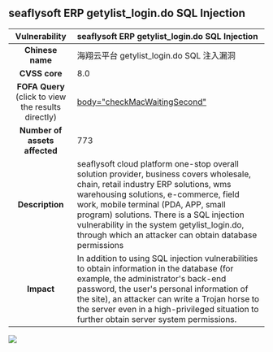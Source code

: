 ## seaflysoft ERP getylist_login.do SQL Injection

|   **Vulnerability**  | **seaflysoft ERP getylist_login.do SQL Injection**  |
| :----:   | :-----|
|  **Chinese name**  | 海翔云平台 getylist_login.do SQL 注入漏洞 |
| **CVSS core**  | 8.0 |
| **FOFA Query**  (click to view the results directly)| [body=\"checkMacWaitingSecond\"](https://en.fofa.info/result?qbase64=Ym9keT0iY2hlY2tNYWNXYWl0aW5nU2Vjb25kIg%3D%3D) |
| **Number of assets affected**  | 773 |
| **Description**  | seaflysoft cloud platform one-stop overall solution provider, business covers wholesale, chain, retail industry ERP solutions, wms warehousing solutions, e-commerce, field work, mobile terminal (PDA, APP, small program) solutions. There is a SQL injection vulnerability in the system getylist_login.do, through which an attacker can obtain database permissions |
| **Impact** | In addition to using SQL injection vulnerabilities to obtain information in the database (for example, the administrator's back-end password, the user's personal information of the site), an attacker can write a Trojan horse to the server even in a high-privileged situation to further obtain server system permissions. |

![](https://s3.bmp.ovh/imgs/2023/05/12/416d432cd922426c.gif)
